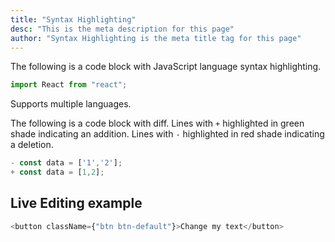 ```yaml
---
title: "Syntax Highlighting"
desc: "This is the meta description for this page"
author: "Syntax Highlighting is the meta title tag for this page"
---
```


The following is a code block with JavaScript language syntax highlighting.

```javascript
import React from "react";
```

Supports multiple languages.

The following is a code block with diff. Lines with `+` highlighted in green shade indicating an addition. Lines with `-` highlighted in red shade indicating a deletion.

```javascript
- const data = ['1','2'];
+ const data = [1,2];
```

## Live Editing example

```javascript react-live=true
<button className={"btn btn-default"}>Change my text</button>
```
